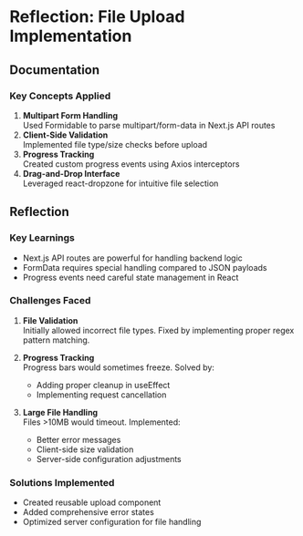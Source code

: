 
# Reflection: File Upload Implementation

## Documentation

### Key Concepts Applied
1. **Multipart Form Handling**  
   Used Formidable to parse multipart/form-data in Next.js API routes
2. **Client-Side Validation**  
   Implemented file type/size checks before upload
3. **Progress Tracking**  
   Created custom progress events using Axios interceptors
4. **Drag-and-Drop Interface**  
   Leveraged react-dropzone for intuitive file selection

## Reflection

### Key Learnings
- Next.js API routes are powerful for handling backend logic
- FormData requires special handling compared to JSON payloads
- Progress events need careful state management in React

### Challenges Faced

1. **File Validation**  
   Initially allowed incorrect file types. Fixed by implementing proper regex pattern matching.

2. **Progress Tracking**   
   Progress bars would sometimes freeze. Solved by:
   - Adding proper cleanup in useEffect
   - Implementing request cancellation

3. **Large File Handling**  
   Files >10MB would timeout. Implemented:
   - Better error messages
   - Client-side size validation
   - Server-side configuration adjustments

### Solutions Implemented
- Created reusable upload component
- Added comprehensive error states
- Optimized server configuration for file handling

